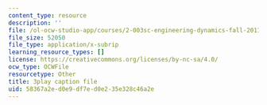 ```yaml
---
content_type: resource
description: ''
file: /ol-ocw-studio-app/courses/2-003sc-engineering-dynamics-fall-2011/58367a2ed0e9df7ed0e235e328c46a2e_QYP-oC1kP_s.srt
file_size: 52050
file_type: application/x-subrip
learning_resource_types: []
license: https://creativecommons.org/licenses/by-nc-sa/4.0/
ocw_type: OCWFile
resourcetype: Other
title: 3play caption file
uid: 58367a2e-d0e9-df7e-d0e2-35e328c46a2e
---
```

